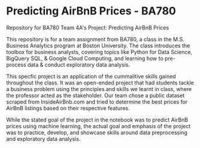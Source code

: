 # Predicting AirBnB Prices - BA780
Repository for BA780 Team 4A's Project: Predicting AirBnB Prices

This repository is for a team assignment from BA780, a class in the M.S. Business Analytics program at Boston University. The class introduces the toolbox for business analysts, covering topics like Python for Data Science, BigQuery SQL, & Google Cloud Computing, and learning how to pre-process data & conduct exploratory data analysis.

This specfic project is an application of the cummalitive skills gained throughout the class. It was an open-ended project that had students tackle a business problem using the principles and skills we learnt in class, where the professor acted as the stakeholder. Our team chose a public dataset scraped from InsideAirBnb.com and tried to determine the best prices for AirBnB listings based on their respective features.

While the stated goal of the project in the notebook was to predict AirBnB prices using machine learning, the actual goal and emphasis of the project was to practice, develop, and showcase skills around data preprocessing and exploratory data analysis.
